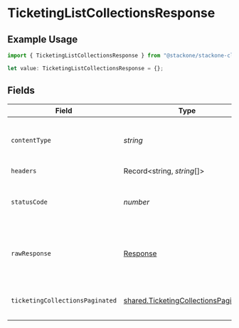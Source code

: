 # TicketingListCollectionsResponse

## Example Usage

```typescript
import { TicketingListCollectionsResponse } from "@stackone/stackone-client-ts/sdk/models/operations";

let value: TicketingListCollectionsResponse = {};
```

## Fields

| Field                                                                                               | Type                                                                                                | Required                                                                                            | Description                                                                                         |
| --------------------------------------------------------------------------------------------------- | --------------------------------------------------------------------------------------------------- | --------------------------------------------------------------------------------------------------- | --------------------------------------------------------------------------------------------------- |
| `contentType`                                                                                       | *string*                                                                                            | :heavy_check_mark:                                                                                  | HTTP response content type for this operation                                                       |
| `headers`                                                                                           | Record<string, *string*[]>                                                                          | :heavy_check_mark:                                                                                  | N/A                                                                                                 |
| `statusCode`                                                                                        | *number*                                                                                            | :heavy_check_mark:                                                                                  | HTTP response status code for this operation                                                        |
| `rawResponse`                                                                                       | [Response](https://developer.mozilla.org/en-US/docs/Web/API/Response)                               | :heavy_check_mark:                                                                                  | Raw HTTP response; suitable for custom response parsing                                             |
| `ticketingCollectionsPaginated`                                                                     | [shared.TicketingCollectionsPaginated](../../../sdk/models/shared/ticketingcollectionspaginated.md) | :heavy_minus_sign:                                                                                  | The list of collections was retrieved.                                                              |